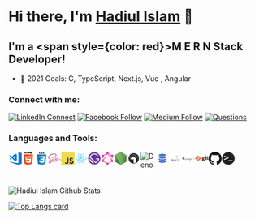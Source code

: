 # Hi there, I'm  [Hadiul Islam][website] 👋

## I'm a <span style={color: red}>M E R N</span> Stack Developer!

- 🥅 2021 Goals: C, TypeScript, Next.js, Vue , Angular


### Connect with me:

[![LinkedIn Connect](https://img.shields.io/badge/%20-Connect-black?color=14171A&labelColor=212121&logo=linkedin&logoColor=ffffff)](https://www.linkedin.com/in/hadiul/) 
[![Facebook Follow](https://img.shields.io/badge/%20-Follow-black?color=14171A&labelColor=1976d2&logo=facebook&logoColor=ffffff)](https://www.facebook.com/hadiulislam.official) 
[![Medium Follow](https://img.shields.io/badge/%20-Follow-black?color=14171A&labelColor=1976d2&logo=medium&logoColor=ffffff)](https://medium.com/@hadiul-islam) 
[![Questions](https://img.shields.io/badge/%20-Questions-black?color=14171A&labelColor=fff&logo=stackoverflow&logoColor=0c0d0e26)](https://stackoverflow.com/users/14697411/hadiul-islam?tab=profile)
<br />

### Languages and Tools:

[<img align="left" alt="Visual Studio Code" width="26px" src="https://raw.githubusercontent.com/github/explore/80688e429a7d4ef2fca1e82350fe8e3517d3494d/topics/visual-studio-code/visual-studio-code.png" />][webdevplaylist]
[<img align="left" alt="HTML5" width="26px" src="https://raw.githubusercontent.com/github/explore/80688e429a7d4ef2fca1e82350fe8e3517d3494d/topics/html/html.png" />][webdevplaylist]
[<img align="left" alt="CSS3" width="26px" src="https://raw.githubusercontent.com/github/explore/80688e429a7d4ef2fca1e82350fe8e3517d3494d/topics/css/css.png" />][cssplaylist]
[<img align="left" alt="Sass" width="26px" src="https://raw.githubusercontent.com/github/explore/80688e429a7d4ef2fca1e82350fe8e3517d3494d/topics/sass/sass.png" />][cssplaylist]
[<img align="left" alt="JavaScript" width="26px" src="https://raw.githubusercontent.com/github/explore/80688e429a7d4ef2fca1e82350fe8e3517d3494d/topics/javascript/javascript.png" />][jsplaylist]
[<img align="left" alt="React" width="26px" src="https://raw.githubusercontent.com/github/explore/80688e429a7d4ef2fca1e82350fe8e3517d3494d/topics/react/react.png" />][reactplaylist]
[<img align="left" alt="Gatsby" width="26px" src="https://raw.githubusercontent.com/github/explore/e94815998e4e0713912fed477a1f346ec04c3da2/topics/gatsby/gatsby.png" />][webdevplaylist]
[<img align="left" alt="GraphQL" width="26px" src="https://raw.githubusercontent.com/github/explore/80688e429a7d4ef2fca1e82350fe8e3517d3494d/topics/graphql/graphql.png" />][webdevplaylist]
[<img align="left" alt="Node.js" width="26px" src="https://raw.githubusercontent.com/github/explore/80688e429a7d4ef2fca1e82350fe8e3517d3494d/topics/nodejs/nodejs.png" />][webdevplaylist]
[<img align="left" alt="Deno" width="26px" src="https://raw.githubusercontent.com/github/explore/361e2821e2dea67711cde99c9c40ed357061cf27/topics/deno/deno.png" />][webdevplaylist]
[<img align="left" alt="Deno" width="30px" src="https://raw.githubusercontent.com/rhoit/mode-icons/dump/icons/php.png" />][webdevplaylist]
[<img align="left" alt="SQL" width="26px" src="https://raw.githubusercontent.com/github/explore/80688e429a7d4ef2fca1e82350fe8e3517d3494d/topics/sql/sql.png" />][webdevplaylist]
[<img align="left" alt="MySQL" width="26px" src="https://raw.githubusercontent.com/github/explore/80688e429a7d4ef2fca1e82350fe8e3517d3494d/topics/mysql/mysql.png" />][webdevplaylist]
[<img align="left" alt="MongoDB" width="26px" src="https://raw.githubusercontent.com/github/explore/80688e429a7d4ef2fca1e82350fe8e3517d3494d/topics/mongodb/mongodb.png" />][webdevplaylist]
[<img align="left" alt="Git" width="26px" src="https://raw.githubusercontent.com/github/explore/80688e429a7d4ef2fca1e82350fe8e3517d3494d/topics/git/git.png" />][webdevplaylist]
[<img align="left" alt="GitHub" width="26px" src="https://raw.githubusercontent.com/github/explore/78df643247d429f6cc873026c0622819ad797942/topics/github/github.png" />][webdevplaylist]
[<img align="left" alt="HTML5" width="26px" src="https://raw.githubusercontent.com/github/explore/80688e429a7d4ef2fca1e82350fe8e3517d3494d/topics/terminal/terminal.png" />][webdevplaylist]

<br />

<br />

<br />
<br />
<img width="550px" alt="Hadiul Islam Github Stats"  src="https://github-readme-stats.vercel.app/api?username=hadiul-islam&show_icons=true"/>

[![Top Langs card](https://github-readme-stats.vercel.app/api/top-langs/?username=hadiul-islam&card_width=550)](https://github.com/hadiul-islam/hadiul-islam)




[website]: https://hadiul.me/
[twitter]: https://twitter.com/hadiul_i
[linkedin]: https://linkedin.com/hadiul
[webdevplaylist]: https://hadiul.me/
[jsplaylist]: https://hadiul.me/
[cssplaylist]: https://hadiul.me/
[reactplaylist]: https://hadiul.me/
